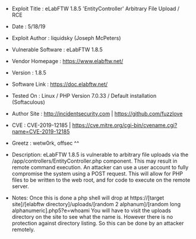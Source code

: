 - Exploit Title         : eLabFTW 1.8.5 'EntityController' Arbitrary File Upload / RCE
- Date                  : 5/18/19
- Exploit Author        : liquidsky (Joseph McPeters)
- Vulnerable Software   : eLabFTW 1.8.5
- Vendor Homepage       : https://www.elabftw.net/
- Version               : 1.8.5
- Software Link         : https://doc.elabftw.net/
- Tested On             : Linux / PHP Version 7.0.33 / Default installation (Softaculous)
- Author Site		: http://incidentsecurity.com | https://github.com/fuzzlove
- CVE                   : CVE-2019-12185 | https://cve.mitre.org/cgi-bin/cvename.cgi?name=CVE-2019-12185

- Greetz : wetw0rk, offsec ^^

- Description: eLabFTW 1.8.5 is vulnerable to arbitrary file uploads via the /app/controllers/EntityController.php component.
  This may result in remote command execution. An attacker can use a user account to fully compromise the system using a POST request.
  This will allow for PHP files to be written to the web root, and for code to execute on the remote server. 
 
- Notes: Once this is done a php shell will drop at https://[target site]/[elabftw directory]/uploads/[random 2 alphanum]/[random long alphanumeric].php5?e=whoami
  You will have to visit the uploads directory on the site to see what the name is. However there is no protection against directory listing.
  So this can be done by an attacker remotely.
